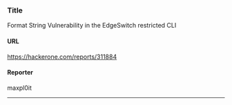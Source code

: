### Title
Format String Vulnerability in the EdgeSwitch restricted CLI
#### URL 
https://hackerone.com/reports/311884
#### Reporter 
maxpl0it

---


